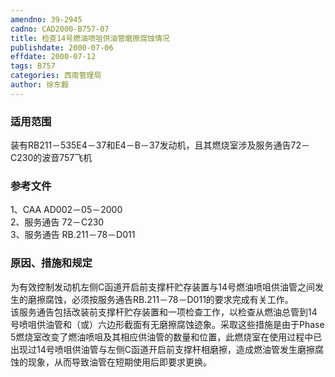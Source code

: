 ```yaml
---
amendno: 39-2945  
cadno: CAD2000-B757-07  
title: 检查14号燃油喷咀供油管磨擦腐蚀情况  
publishdate: 2000-07-06  
effdate: 2000-07-12  
tags: B757  
categories: 西南管理局  
author: 徐东毅  
---
```

  
### 适用范围  
装有RB211－535E4－37和E4－B－37发动机，且其燃烧室涉及服务通告72－C230的波音757飞机  
  
<!--more-->  
### 参考文件  
1、CAA AD002－05－2000  
2、服务通告 72－C230  
3、服务通告 RB.211－78－D011  
  
### 原因、措施和规定  
为有效控制发动机左侧C函道开启前支撑杆贮存装置与14号燃油喷咀供油管之间发生的磨擦腐蚀，必须按服务通告RB.211－78－D011的要求完成有关工作。  
该服务通告包括改装前支撑杆贮存装置和一项检查工作，以检查从燃油总管到14号喷咀供油管和（或）六边形截面有无磨擦腐蚀迹象。采取这些措施是由于Phase 5燃烧室改变了燃油喷咀及其相应供油管的数量和位置，此燃烧室在使用过程中已出现过14号喷咀供油管与左侧C函道开启前支撑杆相磨擦，造成燃油管发生磨擦腐蚀的现象，从而导致油管在短期使用后即要求更换。  
  
